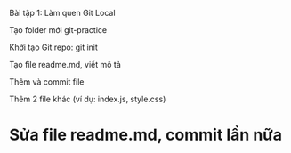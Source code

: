 Bài tập 1: Làm quen Git Local

Tạo folder mới git-practice



Khởi tạo Git repo: git init



Tạo file readme.md, viết mô tả



Thêm và commit file



Thêm 2 file khác (ví dụ: index.js, style.css)



Sửa file readme.md, commit lần nữa
======================================================

